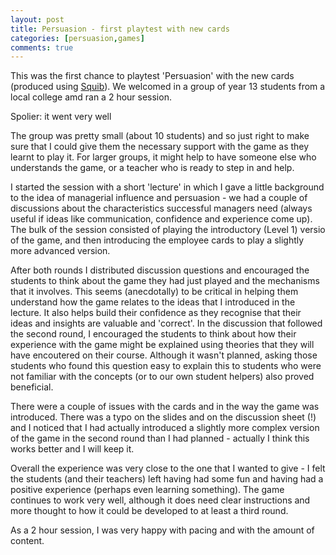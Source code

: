```yaml
---
layout: post
title: Persuasion - first playtest with new cards
categories: [persuasion,games]
comments: true
---
```


This was the first chance to playtest 'Persuasion' with the new cards (produced using [Squib](http:/squib.rocks)). We welcomed in a group of year 13 students from a local college amd ran a 2 hour session.

Spolier: it went very well

The group was pretty small (about 10 students) and so just right to make sure that I could give them the necessary support with the game as they learnt to play it. For larger groups, it might help to have someone else who understands the game, or a teacher who is ready to step in and help.

I started the session with a short 'lecture' in which I gave a little background to the idea of managerial influence and persuasion - we had a couple of discussions about the characteristics successful managers need (always useful if ideas like communication, confidence and experience come up). The bulk of the session consisted of playing the introductory (Level 1) versio of the game, and then introducing the employee cards to play a slightly more advanced version.

After both rounds I distributed discussion questions and encouraged the students to think about the game they had just played and the mechanisms that it involves. This seems (anecdotally) to be critical in helping them understand how the game relates to the ideas that I introduced in the lecture. It also helps build their confidence as they recognise that their ideas and insights are valuable and 'correct'. In the discussion that followed the second round, I encouraged the students to think about how their experience with the game might be explained using theories that they will have encoutered on their course. Although it wasn't planned, asking those students who found this question easy to explain this to students who were not familiar with the concepts (or to our own student helpers) also proved beneficial.

There were a couple of issues with the cards and in the way the game was introduced. There was a typo on the slides and on the discussion sheet (!) and I noticed that I had actually introduced a slightly more complex version of the game in the second round than I had planned - actually I think this works better and I will keep it.

Overall the experience was very close to the one that I wanted to give - I felt the students (and their teachers) left having had some fun and having had a positive experience (perhaps even learning something). The game continues to work very well, although it does need clear instructions and more thought to how it could be developed to at least a third round.

As a 2 hour session, I was very happy with pacing and with the amount of content.
